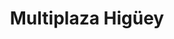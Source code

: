 ---
title: "Multiplaza Higüey"
url: /salvaleon-de-higueey/multiplaza-higueey/
shop: Einkaufszentrum
---